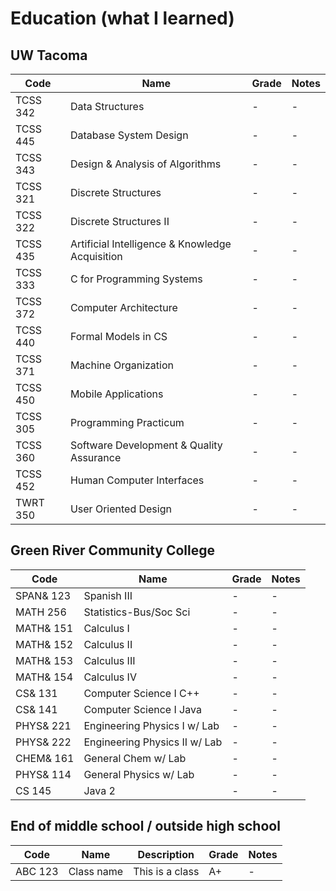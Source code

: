 # Education (what I learned)

## UW Tacoma

| Code    | Name       | Grade  | Notes  |
| ------- | ---------- | ------ | ------ |
| TCSS 342 | Data Structures | - | - |
| TCSS 445 | Database System Design | - | - |
| TCSS 343 | Design & Analysis of Algorithms | - | - |
| TCSS 321 | Discrete Structures | - | - |
| TCSS 322 | Discrete Structures II | - | - |
| TCSS 435 | Artificial Intelligence & Knowledge Acquisition | - | - |
| TCSS 333 | C for Programming Systems | - | - |
| TCSS 372 | Computer Architecture | - | - |
| TCSS 440 | Formal Models in CS | - | - |
| TCSS 371 | Machine Organization | - | - |
| TCSS 450 | Mobile Applications | - | - |
| TCSS 305 | Programming Practicum | - | - |
| TCSS 360 | Software Development & Quality Assurance | - | - |
| TCSS 452 | Human Computer Interfaces | - | - |
| TWRT 350 | User Oriented Design | - | - |


## Green River Community College

| Code    | Name       | Grade | Notes |
| ------- | ---------- | ----- | ----- |
| SPAN& 123 | Spanish III | - | - |
| MATH 256 | Statistics-Bus/Soc Sci | - | - |
| MATH& 151 | Calculus I | - | - |
| MATH& 152 | Calculus II | - | - |
| MATH& 153 | Calculus III | - | - |
| MATH& 154 | Calculus IV | - | - |
| CS& 131 | Computer Science I C++ | - | - |
| CS& 141 | Computer Science I Java | - | - |
| PHYS& 221 | Engineering Physics I w/ Lab | - | - |
| PHYS& 222 | Engineering Physics II w/ Lab | - | - |
| CHEM& 161 | General Chem w/ Lab | - | - |
| PHYS& 114 | General Physics w/ Lab | - | - |
| CS 145 | Java 2 | - | - |


## End of middle school / outside high school

| Code    | Name       | Description     | Grade | Notes |
| ------- | ---------- | --------------- | ----- | ----- |
| ABC 123 | Class name | This is a class | A+    | -     |

